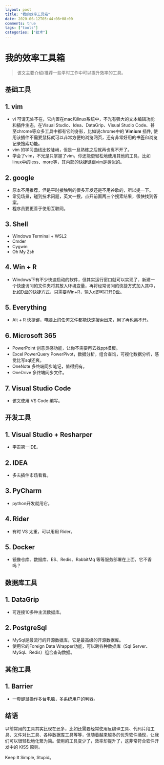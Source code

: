 ```yaml
---
layout: post
title: "我的效率工具箱"
date: 2020-06-12T05:44:08+08:00
comments: true
tags: ["tools"]
categories: ["技术"]
---
```


# 我的效率工具箱

> 该文主要介绍/推荐一些平时工作中可以提升效率的工具。

## 基础工具

## 1. vim

* vi 可谓无处不在，它内置在mac和linux系统中，不光有强大的文本编辑功能和插件生态，在Visual Studio、Idea、DataGrip、Visual Studio Code、甚至chrome等众多工具中都有它的身影，比如说chrome中的 **Vimium** 插件, 使用该插件不需要鼠标就可以非常方便的浏览网页，还有非常好用的书签和浏览记录搜索功能。 
* vim 的学习曲线比较陡峭，但是一旦熟练之后就再也离不开了。
* 学会了vim，不光是只掌握了vim，你还能更轻松地使用其他的工具，比如linux中的less、more等，其内部的快捷键跟vim是类似的。

## 2. google

* 原本不用推荐，但是平时接触到的很多开发还是不用谷歌的，所以提一下。
* 常见场景，碰到技术问题，英文一搜，点开前面两三个搜索结果，很快找到答案。
* 程序员要更善于使用互联网。

## 3. Shell

* Windows Terminal + WSL2
* Cmder
* Cygwin
* Oh My Zsh

## 4. Win + R

* Windows下有不少快速启动的软件，但其实运行窗口就可以实现了，新建一个快速访问的文件夹将其放入环境变量，再将经常访问的快捷方式加入其中，比如D盘的快捷方式，只需要Win+R，输入d即可打开D盘。

## 5. Everything

* Alt + R 快捷键，电脑上的任何文件都能快速搜索出来，用了再也离不开。

## 6. Microsoft 365

* PowerPoint 创意灵感功能，让你不需要再去找ppt模板。
* Excel PowerQuery PowerPivot，数据分析，组合查询，可视化数据分析，感觉比写sql还爽。
* OneNote 多终端同步笔记，值得拥有。
* OneDrive 多终端同步文件。

## 7. Visual Studio Code

* 该文使用 VS Code 编写。

## 开发工具

## 1. Visual Studio + Resharper

* 宇宙第一IDE。

## 2. IDEA

* 多去插件市场看看。

## 3. PyCharm

* python开发就用它。

## 4. Rider

* 有时 VS 太重，可以用用 Rider。

## 5. Docker

* 镜像仓库、数据库、ES、Redis、RabbitMq 等等服务部署在上面，它不香吗？

## 数据库工具

## 1. DataGrip

* 可连接10多种主流数据库。

## 2. PostgreSql

* MySql是最流行的开源数据库，它是最高级的开源数据库。
* 使用它的Foreign Data Wrapper功能，可以跨各种数据库（Sql Server、MySql、Redis）组合查询数据。

## 其他工具

## 1. Barrier

* 一套键鼠操作多台电脑，多系统用户的利器。


## 结语

以前常用的工具其实比现在还多，比如还需要经常使用反编译工具、代码片段工具、文件对比工具、各种数据库工具等等，但随着越来越多的优秀软件涌现，让我们可以很轻松地化繁为简。使用的工具变少了，效率却提升了，这非常符合软件开发中的 KISS 原则。

Keep It Simple, Stupid。
